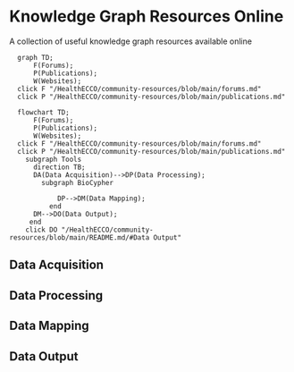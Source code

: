 # Knowledge Graph Resources Online
A collection of useful knowledge graph resources available online
```mermaid
  graph TD; 
      F(Forums);
      P(Publications);
      W(Websites);
  click F "/HealthECCO/community-resources/blob/main/forums.md"
  click P "/HealthECCO/community-resources/blob/main/publications.md"
```

```mermaid
  flowchart TD; 
      F(Forums);
      P(Publications);
      W(Websites);
  click F "/HealthECCO/community-resources/blob/main/forums.md"
  click P "/HealthECCO/community-resources/blob/main/publications.md"
    subgraph Tools
      direction TB;
      DA(Data Acquisition)-->DP(Data Processing);
        subgraph BioCypher
            
            DP-->DM(Data Mapping);
          end
      DM-->DO(Data Output);
     end
    click DO "/HealthECCO/community-resources/blob/main/README.md/#Data Output"
```
## Data Acquisition

## Data Processing

## Data Mapping

## Data Output
